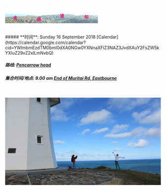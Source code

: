 ![skyline](_images/skyline2.png)

<br/>
##### **时间**: Sunday 16 September 2018  [Calendar](https://calendar.google.com/calendar?cid=YWlmbmEzdTM0bmI0dXA0NGw0YXNnaXFlZ3NAZ3JvdXAuY2FsZW5kYXIuZ29vZ2xlLmNvbQ)

##### **路线**: [Pencarrow head](http://tracks.org.nz/track/show/89)


##### **集合时间/地点**:  9.00 am [End of Muritai Rd, Eastbourne](https://www.google.co.nz/maps/place/41%C2%B018'41.2%22S+174%C2%B052'58.9%22E/@-41.311429,174.8808529,17z/data=!3m1!4b1!4m2!3m1!1s0x0:0x0?shorturl=1)

<br/>

 

![pencarrow](_images/pencarrow.jpg)
